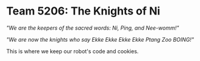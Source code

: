 Team 5206: The Knights of Ni
==================


*"We are the keepers of the sacred words: Ni, Ping, and Nee-womm!"*

*"We are now the knights who say Ekke Ekke Ekke Ekke Ptang Zoo BOING!"*

This is where we keep our robot's code and cookies.

